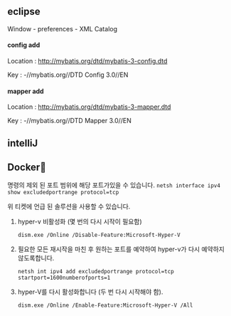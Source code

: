 ## eclipse

Window - preferences - XML Catalog



#### **config add**

Location : http://mybatis.org/dtd/mybatis-3-config.dtd

Key :  -//mybatis.org//DTD Config 3.0//EN



#### mapper add

Location : http://mybatis.org/dtd/mybatis-3-mapper.dtd

Key :  -//mybatis.org//DTD Mapper 3.0//EN





## intelliJ





## Docker🐳

명령의 제외 된 포트 범위에 해당 포트가있을 수 있습니다. `netsh interface ipv4 show excludedportrange protocol=tcp`

위 티켓에 언급 된 솔루션을 사용할 수 있습니다.

1. hyper-v 비활성화 (몇 번의 다시 시작이 필요함)

   `dism.exe /Online /Disable-Feature:Microsoft-Hyper-V`

2. 필요한 모든 재시작을 마친 후 원하는 포트를 예약하여 hyper-v가 다시 예약하지 않도록합니다.

   `netsh int ipv4 add excludedportrange protocol=tcp startport=1600numberofports=1`

3. hyper-V를 다시 활성화합니다 (두 번 다시 시작해야 함).

   `dism.exe /Online /Enable-Feature:Microsoft-Hyper-V /All`

